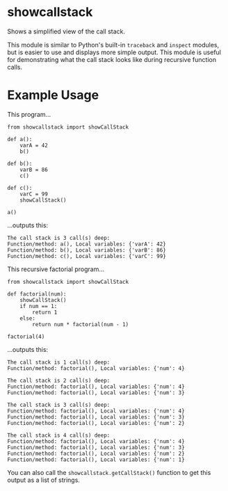 # showcallstack
Shows a simplified view of the call stack.

This module is similar to Python's built-in `traceback` and `inspect` modules, but is easier to use and displays more simple output. This module is useful for demonstrating what the call stack looks like during recursive function calls.

Example Usage
=============

This program...

    from showcallstack import showCallStack

    def a():
        varA = 42
        b()

    def b():
        varB = 86
        c()

    def c():
        varC = 99
        showCallStack()

    a()

...outputs this:

    The call stack is 3 call(s) deep:
    Function/method: a(), Local variables: {'varA': 42}
    Function/method: b(), Local variables: {'varB': 86}
    Function/method: c(), Local variables: {'varC': 99}

This recursive factorial program...

    from showcallstack import showCallStack

    def factorial(num):
        showCallStack()
        if num == 1:
            return 1
        else:
            return num * factorial(num - 1)

    factorial(4)

...outputs this:

    The call stack is 1 call(s) deep:
    Function/method: factorial(), Local variables: {'num': 4}

    The call stack is 2 call(s) deep:
    Function/method: factorial(), Local variables: {'num': 4}
    Function/method: factorial(), Local variables: {'num': 3}

    The call stack is 3 call(s) deep:
    Function/method: factorial(), Local variables: {'num': 4}
    Function/method: factorial(), Local variables: {'num': 3}
    Function/method: factorial(), Local variables: {'num': 2}

    The call stack is 4 call(s) deep:
    Function/method: factorial(), Local variables: {'num': 4}
    Function/method: factorial(), Local variables: {'num': 3}
    Function/method: factorial(), Local variables: {'num': 2}
    Function/method: factorial(), Local variables: {'num': 1}

You can also call the `showcallstack.getCallStack()` function to get this output as a list of strings.
